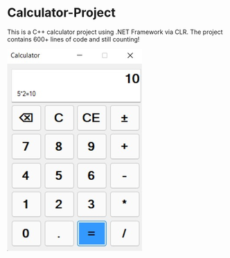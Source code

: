 # Calculator-Project

This is a C++ calculator project using .NET Framework via CLR. The project contains 600+ lines of code and still counting!

![Calculator](https://github.com/Athenian-cmd/Calculator-Project/blob/master/Calculator_Image.jpg?raw=true)
